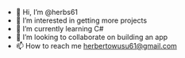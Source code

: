 - 👋 Hi, I’m @herbs61
- 👀 I’m interested in getting more projects 
- 🌱 I’m currently learning C#
- 💞️ I’m looking to collaborate on building an app
- 📫 How to reach me herbertowusu61@gmail.com 

<!---
herbs61/herbs61 is a ✨ special ✨ repository because its `README.md` (this file) appears on your GitHub profile.
You can click the Preview link to take a look at your changes.
--->
